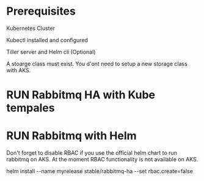 
# Prerequisites

Kubernetes Cluster

Kubectl installed and configured

Tiller server and Helm cli (Optional)

A stoarge class must exist. You d'ont need to setup a new storage class with AKS.


# RUN Rabbitmq HA with Kube tempales



# RUN Rabbitmq with Helm

Don't forget to disable RBAC if you use the official helm chart to run rabbitmq on AKS. At the moment RBAC functionality is not available on AKS.

helm install --name myrelease stable/rabbitmq-ha --set rbac.create=false

